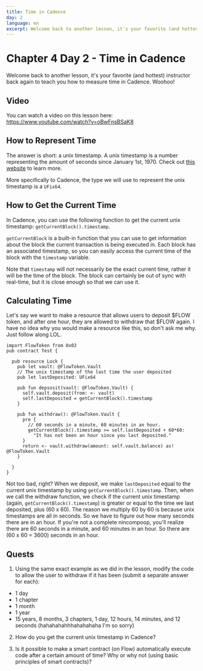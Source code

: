 ```yaml
---
title: Time in Cadence
day: 2
language: en
excerpt: Welcome back to another lesson, it's your favorite (and hottest) instructor back again to teach you how to measure time in Cadence. Woohoo!
---
```


# Chapter 4 Day 2 - Time in Cadence

Welcome back to another lesson, it's your favorite (and hottest) instructor back again to teach you how to measure time in Cadence. Woohoo!

## Video

You can watch a video on this lesson here: https://www.youtube.com/watch?v=oBwFnsBSaK8

## How to Represent Time

The answer is short: a unix timestamp. A unix timestamp is a number representing the amount of seconds since January 1st, 1970. Check out <a href="https://www.unixtimestamp.com/">this website</a> to learn more.

More specifically to Cadence, the type we will use to represent the unix timestamp is a `UFix64`.

## How to Get the Current Time

In Cadence, you can use the following function to get the current unix timestamp: `getCurrentBlock().timestamp`.

`getCurrentBlock` is a built-in function that you can use to get information about the block the current transaction is being executed in. Each block has an associated timestamp, so you can easily access the current time of the block with the `timestamp` variable.

Note that `timestamp` will not necessarily be the exact current time, rather it will be the time of the block. The block can certainly be out of sync with real-time, but it is close enough so that we can use it.

## Calculating Time

Let's say we want to make a resource that allows users to deposit $FLOW token, and after one hour, they are allowed to withdraw that $FLOW again. I have no idea why you would make a resource like this, so don't ask me why. Just follow along LOL.

```cadence
import FlowToken from 0x02
pub contract Test {

  pub resource Lock {
    pub let vault: @FlowToken.Vault
    // The unix timestamp of the last time the user deposited
    pub let lastDeposited: UFix64

    pub fun depsosit(vault: @FlowToken.Vault) {
      self.vault.deposit(from: <- vault)
      self.lastDeposited = getCurrentBlock().timestamp
    }

    pub fun withdraw(): @FlowToken.Vault {
      pre {
        // 60 seconds in a minute, 60 minutes in an hour.
        getCurrentBlock().timestamp >= self.lastDeposited + 60*60:
          "It has not been an hour since you last deposited."
      }
      return <- vault.withdraw(amount: self.vault.balance) as! @FlowToken.Vault
    }

  }
}
```

Not too bad, right? When we deposit, we make `lastDeposited` equal to the current unix timestamp by using `getCurrentBlock().timestamp`. Then, when we call the withdraw function, we check if the current unix timestamp (again, `getCurrentBlock().timestamp`) is greater or equal to the time we last deposited, plus (60 x 60). The reason we multiply 60 by 60 is because unix timestamps are all in seconds. So we have to figure out how many seconds there are in an hour. If you're not a complete nincompoop, you'll realize there are 60 seconds in a minute, and 60 minutes in an hour. So there are (60 x 60 = 3600) seconds in an hour.

## Quests

1. Using the same exact example as we did in the lesson, modify the code to allow the user to withdraw if it has been (submit a separate answer for each):

- 1 day
- 1 chapter
- 1 month
- 1 year
- 15 years, 8 months, 3 chapters, 1 day, 12 hours, 14 minutes, and 12 seconds (hahahahahhhahahahaha I'm so sorry)

2. How do you get the current unix timestamp in Cadence?

3. Is it possible to make a smart contract (on Flow) automatically execute code after a certain amount of time? Why or why not (using basic principles of smart contracts)?
